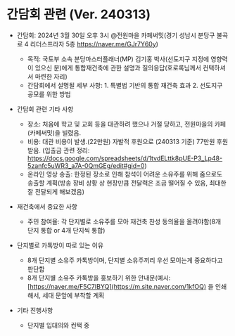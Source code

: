 # 간담회 관련 (Ver. 240313)

 * 간담회: 2024년 3월 30일 오후 3시 @전원마을 카페써밋(경기 성남시 분당구 불곡로 4 리더스프라자 5층 https://naver.me/GJr7Y60y)
   - 목적: 국토부 소속 분당마스터플래너(MP) 김기홍 박사(선도지구 지정에 영향력이 있으신 분)에게 통합재건축에 관한 설명과 질의응답(호로록님께서 컨택하셔서 마련한 자리)
   - 간담회에서 설명될 세부 사항: 1. 특별법 기반의 통합 재건축 효과 2. 선도지구 공모를 위한 방법

 * 간담회 관련 기타 사항
   - 장소: 처음에 학교 및 교회 등을 대관하려 했으나 거절 당하고, 전원마을의 카페(카페써밋)을 빌렸음.
   - 비용: 대관 비용이 발생.(22만원) 자발적 후원으로 (240313 기준) 77만원 후원받음. (입출금 관련 정리: https://docs.google.com/spreadsheets/d/1tvdELttk8pUE-P3_Lp48-5zanfc5uWR3_a7A-0QmGEg/edit#gid=0)
   - 온라인 영상 송출: 한정된 장소로 인해 참석이 어려운 소유주를 위해 줌으로도 송출할 계획(방송 장비 상황 상 현장만큼 전달력은 조금 떨어질 수 있음, 최대한 잘 전달되게 해보겠음)

 * 재건축에서 중요한 사항
   - 주민 참여율: 각 단지별로 소유주를 모아 재건축 찬성 동의율을 올려야함(8개 단지 통합 or 4개 단지씩 통합)

 * 단지별로 카톡방이 따로 있는 이유
   - 8개 단지별 소유주 카톡방이며, 단지별 소유주끼리 우선 모이는게 중요하다고 판단함
   - 8개 단지별 소유주 카톡방을 홍보하기 위한 안내문(예시: [https://naver.me/F5C7IBYQ](https://m.site.naver.com/1kfOQ) 을 인쇄해서, 세대 문앞에 부착할 계획

 * 기타 진행사항
   - 단지별 입대의와 컨택 중
